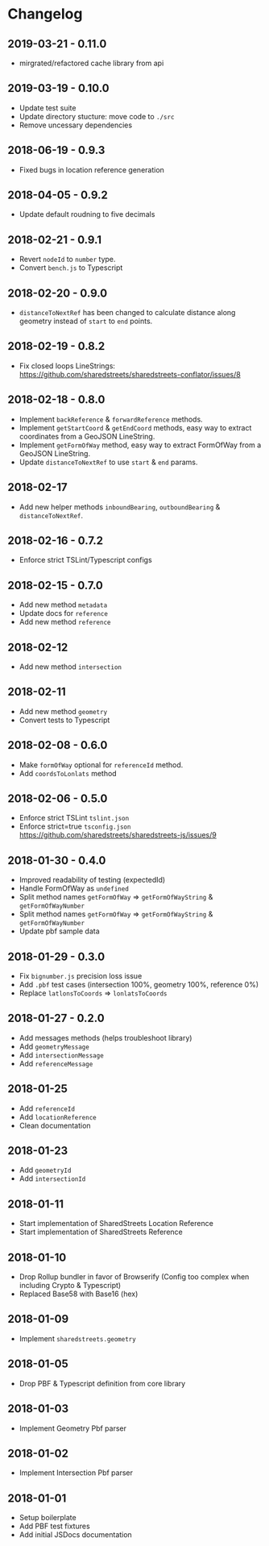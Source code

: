 # Changelog

## 2019-03-21 - 0.11.0

 - mirgrated/refactored cache library from api


## 2019-03-19 - 0.10.0
 - Update test suite
 - Update directory stucture: move code to `./src`
 - Remove uncessary dependencies

## 2018-06-19 - 0.9.3 
 - Fixed bugs in location reference generation

## 2018-04-05 - 0.9.2 
 - Update default roudning to five decimals

## 2018-02-21 - 0.9.1

- Revert `nodeId` to `number` type.
- Convert `bench.js` to Typescript

## 2018-02-20 - 0.9.0

- `distanceToNextRef` has been changed to calculate distance along geometry instead of `start` to `end` points.

## 2018-02-19 - 0.8.2

- Fix closed loops LineStrings: https://github.com/sharedstreets/sharedstreets-conflator/issues/8

## 2018-02-18 - 0.8.0

- Implement `backReference` & `forwardReference` methods.
- Implement `getStartCoord` & `getEndCoord` methods, easy way to extract coordinates from a GeoJSON LineString.
- Implement `getFormOfWay` method, easy way to extract FormOfWay from a GeoJSON LineString.
- Update `distanceToNextRef` to use `start` & `end` params.

## 2018-02-17

- Add new helper methods `inboundBearing`, `outboundBearing` & `distanceToNextRef`.

## 2018-02-16 - 0.7.2

- Enforce strict TSLint/Typescript configs

## 2018-02-15 - 0.7.0

- Add new method `metadata`
- Update docs for `reference`
- Add new method `reference`

## 2018-02-12

- Add new method `intersection`

## 2018-02-11

- Add new method `geometry`
- Convert tests to Typescript

## 2018-02-08 - 0.6.0

- Make `formOfWay` optional for `referenceId` method.
- Add `coordsToLonlats` method

## 2018-02-06 - 0.5.0

- Enforce strict TSLint `tslint.json`
- Enforce strict=true `tsconfig.json`
  https://github.com/sharedstreets/sharedstreets-js/issues/9

## 2018-01-30 - 0.4.0

- Improved readability of testing (expectedId)
- Handle FormOfWay as `undefined`
- Split method names `getFormOfWay` => `getFormOfWayString` & `getFormOfWayNumber`
- Split method names `getFormOfWay` => `getFormOfWayString` & `getFormOfWayNumber`
- Update pbf sample data

## 2018-01-29 - 0.3.0

- Fix `bignumber.js` precision loss issue
- Add `.pbf` test cases (intersection 100%, geometry 100%, reference 0%)
- Replace `latlonsToCoords` => `lonlatsToCoords`

## 2018-01-27 - 0.2.0

- Add messages methods (helps troubleshoot library)
- Add `geometryMessage`
- Add `intersectionMessage`
- Add `referenceMessage`

## 2018-01-25

- Add `referenceId`
- Add `locationReference`
- Clean documentation

## 2018-01-23

- Add `geometryId`
- Add `intersectionId`

## 2018-01-11

- Start implementation of SharedStreets Location Reference
- Start implementation of SharedStreets Reference

## 2018-01-10

- Drop Rollup bundler in favor of Browserify (Config too complex when including Crypto & Typescript)
- Replaced Base58 with Base16 (hex)

## 2018-01-09

- Implement `sharedstreets.geometry`

## 2018-01-05

- Drop PBF & Typescript definition from core library

## 2018-01-03

- Implement Geometry Pbf parser

## 2018-01-02

- Implement Intersection Pbf parser

## 2018-01-01

- Setup boilerplate
- Add PBF test fixtures
- Add initial JSDocs documentation
